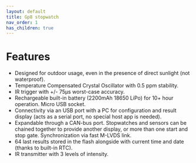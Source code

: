 ```yaml
---
layout: default
title: Gp8 stopwatch
nav_order: 1
has_children: true
---
```

# Features
* Designed for outdoor usage, even in the presence of direct sunlight (not waterproof).
* Temperature Compensated Crystal Oscillator with 0.5 ppm stability.
* IR trigger with +/- 75µs worst-case accuracy. 
* Rechargeable built-in battery (2200mAh 18650 LiPo) for 10+ hour operation. Micro USB socket.
* Connectivity via an USB port with a PC for configuration and result display (acts as a serial port, no special host app is needed).
* Expandable through a CAN-bus port. Stopwatches and sensors can be chained together to provide another display, or more than one start and stop gate. Synchronization via fast M-LVDS link.
* 64 last results stored in the flash alongside with current time and date (thanks to built-in RTC).
* IR transmitter with 3 levels of intensity.
